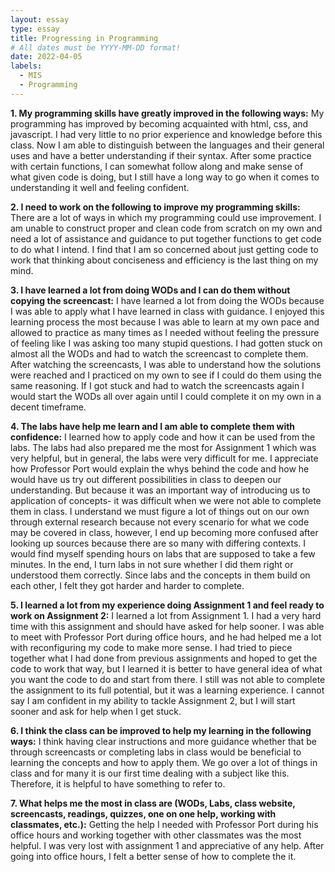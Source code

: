 ```yaml
---
layout: essay
type: essay
title: Progressing in Programming
# All dates must be YYYY-MM-DD format!
date: 2022-04-05
labels:
  - MIS
  - Programming
---
```


<b>1.	My programming skills have greatly improved in the following ways:</b>
My programming has improved by becoming acquainted with html, css, and javascript. I had very little to no prior experience and knowledge before this class. Now I am able to distinguish between the languages and their general uses and have a better understanding if their syntax. After some practice with certain functions, I can somewhat follow along and make sense of what given code is doing, but I still have a long way to go when it comes to understanding it well and feeling confident.
<br>

<b>2.	I need to work on the following to improve my programming skills:</b>
There are a lot of ways in which my programming could use improvement. I am unable to construct proper and clean code from scratch on my own and need a lot of assistance and guidance to put together functions to get code to do what I intend. I find that I am so concerned about just getting code to work that thinking about conciseness and efficiency is the last thing on my mind. 
<br>

<b>3.	I have learned a lot from doing WODs and I can do them without copying the screencast:</b>
I have learned a lot from doing the WODs because I was able to apply what I have learned in class with guidance. I enjoyed this learning process the most because I was able to learn at my own pace and allowed to practice as many times as I needed without feeling the pressure of feeling like I was asking too many stupid questions. I had gotten stuck on almost all the WODs and had to watch the screencast to complete them. After watching the screencasts, I was able to understand how the solutions were reached and I practiced on my own to see if I could do them using the same reasoning. If I got stuck and had to watch the screencasts again I would start the WODs all over again until I could complete it on my own in a decent timeframe.
<br>

<b>4.	The labs have help me learn and I am able to complete them with confidence:</b>
I learned how to apply code and how it can be used from the labs. The labs had also prepared me the most for Assignment 1 which was very helpful, but in general, the labs were very difficult for me. I appreciate how Professor Port would explain the whys behind the code and how he would have us try out different possibilities in class to deepen our understanding. But because it was an important way of introducing us to application of concepts- it was difficult when we were not able to complete them in class. I understand we must figure a lot of things out on our own through external research because not every scenario for what we code may be covered in class, however, I end up becoming more confused after looking up sources because there are so many with differing contexts. I would find myself spending hours on labs that are supposed to take a few minutes. In the end, I turn labs in not sure whether I did them right or understood them correctly. Since labs and the concepts in them build on each other, I felt they got harder and harder to complete.
<br>

<b>5.	I learned a lot from my experience doing Assignment 1 and feel ready to work on Assignment 2:</b>
I learned a lot from Assignment 1. I had a very hard time with this assignment and should have asked for help sooner. I was able to meet with Professor Port during office hours, and he had helped me a lot with reconfiguring my code to make more sense. I had tried to piece together what I had done from previous assignments and hoped to get the code to work that way, but I learned it is better to have general idea of what you want the code to do and start from there. I still was not able to complete the assignment to its full potential, but it was a learning experience. I cannot say I am confident in my ability to tackle Assignment 2, but I will start sooner and ask for help when I get stuck.
<br>
  
<b>6.	I think the class can be improved to help my learning in the following ways:</b>
I think having clear instructions and more guidance whether that be through screencasts or completing labs in class would be beneficial to learning the concepts and how to apply them. We go over a lot of things in class and for many it is our first time dealing with a subject like this. Therefore, it is helpful to have something to refer to.
<br>

<b>7.	What helps me the most in class are (WODs, Labs, class website, screencasts, readings, quizzes, one on one help, working with classmates, etc.):</b>
Getting the help I needed with Professor Port during his office hours and working together with other classmates was the most helpful. I was very lost with assignment 1 and appreciative of any help. After going into office hours, I felt a better sense of how to complete the it.
<br>
